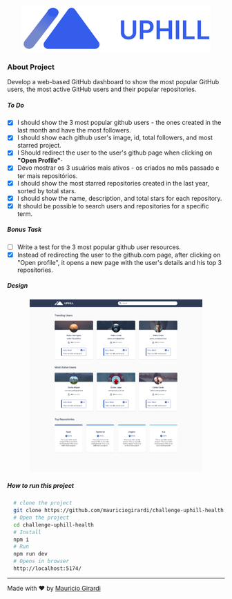 <div align="center">
  <img src=".github/logo.svg">
</div>

### About Project

Develop a web-based GitHub dashboard to show the most popular GitHub users, the most active GitHub users and their popular repositories.

##### To Do

- [x] I should show the 3 most popular github users - the ones created in the last month and have the most followers.
- [x] I should show each github user's image, id, total followers, and most starred project.
- [x] I Should redirect the user to the user's github page when clicking on **"Open Profile"**·
- [x] Devo mostrar os 3 usuários mais ativos - os criados no mês passado e ter mais repositórios.
- [x] I should show the most starred repositories created in the last year, sorted by total stars.
- [x] I should show the name, description, and total stars for each repository.
- [x] It should be possible to search users and repositories for a specific term.

##### Bonus Task

- [ ] Write a test for the 3 most popular github user resources.
- [x] Instead of redirecting the user to the github.com page, after clicking on "Open profile", it opens a new page with the user's details and his top 3 repositories.

##### Design

<div align="center">
  <img src=".github/Homepage.png" width="400px">
</div>

##### How to run this project

```bash
  # clone the project
  git clone https://github.com/mauriciogirardi/challenge-uphill-health.git
  # Open the project
  cd challenge-uphill-health
  # Install
  npm i
  # Run
  npm run dev
  # Opens in browser
  http://localhost:5174/
```

---

Made with :heart: by [Mauricio Girardi](https://www.linkedin.com/in/mauricio-girardi)
